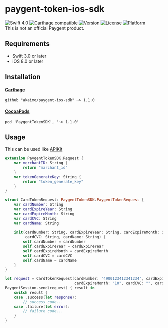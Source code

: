 # paygent-token-ios-sdk
![Swift 4.0](https://img.shields.io/badge/Swift-4.0-orange.svg)
[![Carthage compatible](https://img.shields.io/badge/Carthage-compatible-4BC51D.svg?style=flat)](https://github.com/Carthage/Carthage)
[![Version](https://img.shields.io/cocoapods/v/PaygentTokenSDK.svg?style=flat)](http://cocoapods.org/pods/PaygentTokenSDK)
[![License](https://img.shields.io/cocoapods/l/PaygentTokenSDK.svg?style=flat)](http://cocoapods.org/pods/PaygentTokenSDK)
[![Platform](https://img.shields.io/cocoapods/p/PaygentTokenSDK.svg?style=flat)](http://cocoapods.org/pods/PaygentTokenSDK)  
This is not an official Paygent product.  

## Requirements
- Swift 3.0 or later
- iOS 8.0 or later


## Installation
#### [Carthage](https://github.com/Carthage/Carthage)
```
github "akaimo/paygent-ios-sdk" ~> 1.1.0
```

#### [CocoaPods](https://github.com/cocoapods/cocoapods)
```
pod 'PaygentTokenSDK', '~> 1.1.0'
```

## Usage
This can be used like [APIKit](https://github.com/ishkawa/APIKit)
```swift
extension PaygentTokenSDK.Request {
    var merchantID: String {
        return "marchant_id"
    }
    var tokenGenerateKey: String {
        return "token_generate_key"
    }
}

struct CardTokenRequest: PaygentTokenSDK.PaygentTokenRequest {
    var cardNumber: String
    var cardExpireYear: String
    var cardExpireMonth: String
    var cardCVC: String
    var cardName: String
    
    init(cardNumber: String, cardExpireYear: String, cardExpireMonth: String,
         cardCVC: String, cardName: String) {
        self.cardNumber = cardNumber
        self.cardExpireYear = cardExpireYear
        self.cardExpireMonth = cardExpireMonth
        self.cardCVC = cardCVC
        self.cardName = cardName
    }
}

let request = CardTokenRequest(cardNumber: "4900123412341234", cardExpireYear: "19",
                               cardExpireMonth: "10", cardCVC: "", cardName: "")
PaygentSession.send(request) { result in
    switch result {
    case .success(let response):
        // success code...
    case .failure(let error):
        // failure code...
    }
}
```
